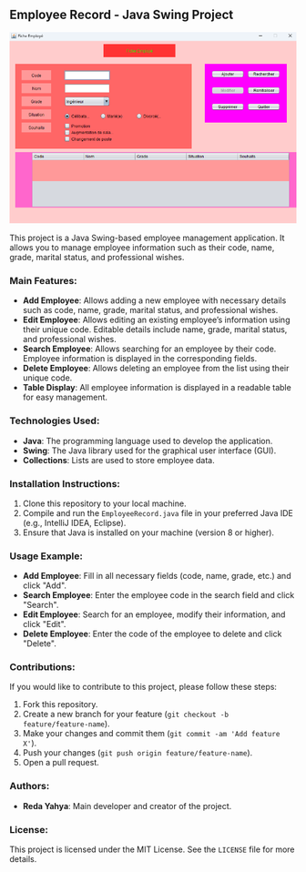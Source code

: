 ## Employee Record - Java Swing Project

![Project Image](https://github.com/Reda-Yh/Fiche_Employe/blob/main/fiche_employe.png)

This project is a Java Swing-based employee management application. It allows you to manage employee information such as their code, name, grade, marital status, and professional wishes.

### Main Features:
- **Add Employee**: Allows adding a new employee with necessary details such as code, name, grade, marital status, and professional wishes.
- **Edit Employee**: Allows editing an existing employee’s information using their unique code. Editable details include name, grade, marital status, and professional wishes.
- **Search Employee**: Allows searching for an employee by their code. Employee information is displayed in the corresponding fields.
- **Delete Employee**: Allows deleting an employee from the list using their unique code.
- **Table Display**: All employee information is displayed in a readable table for easy management.

### Technologies Used:
- **Java**: The programming language used to develop the application.
- **Swing**: The Java library used for the graphical user interface (GUI).
- **Collections**: Lists are used to store employee data.

### Installation Instructions:
1. Clone this repository to your local machine.
2. Compile and run the `EmployeeRecord.java` file in your preferred Java IDE (e.g., IntelliJ IDEA, Eclipse).
3. Ensure that Java is installed on your machine (version 8 or higher).

### Usage Example:
- **Add Employee**: Fill in all necessary fields (code, name, grade, etc.) and click "Add".
- **Search Employee**: Enter the employee code in the search field and click "Search".
- **Edit Employee**: Search for an employee, modify their information, and click "Edit".
- **Delete Employee**: Enter the code of the employee to delete and click "Delete".

### Contributions:
If you would like to contribute to this project, please follow these steps:
1. Fork this repository.
2. Create a new branch for your feature (`git checkout -b feature/feature-name`).
3. Make your changes and commit them (`git commit -am 'Add feature X'`).
4. Push your changes (`git push origin feature/feature-name`).
5. Open a pull request.

### Authors:
- **Reda Yahya**: Main developer and creator of the project.

### License:
This project is licensed under the MIT License. See the `LICENSE` file for more details.
